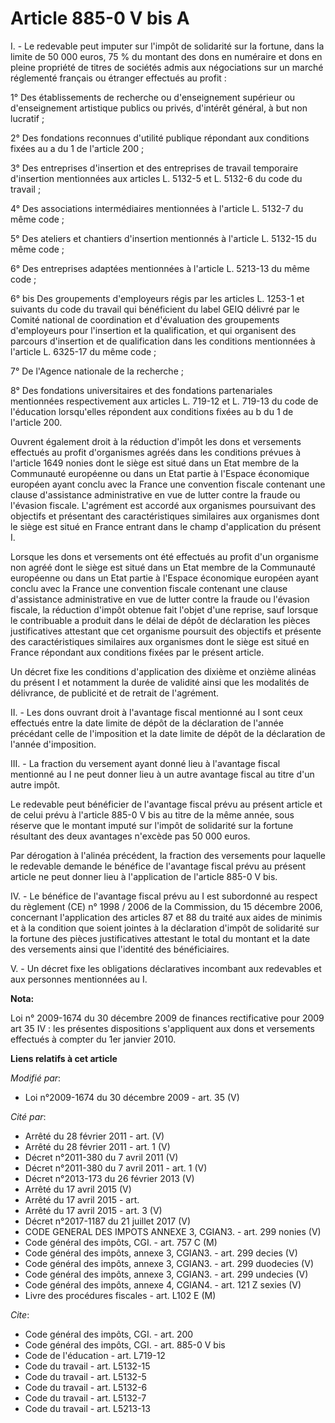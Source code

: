 # Article 885-0 V bis A

I. - Le redevable peut imputer sur l'impôt de solidarité sur la fortune, dans la limite de 50 000 euros, 75 % du montant des
dons en numéraire et dons en pleine propriété de titres de sociétés admis aux négociations sur un marché réglementé français
ou étranger effectués au profit : 

1° Des établissements de recherche ou d'enseignement supérieur ou d'enseignement artistique publics ou privés, d'intérêt
général, à but non lucratif ; 

2° Des fondations reconnues d'utilité publique répondant aux conditions fixées au a du 1 de l'article 200 ; 

3° Des entreprises d'insertion et des entreprises de travail temporaire d'insertion mentionnées aux articles L. 5132-5 et L.
5132-6 du code du travail ; 

4° Des associations intermédiaires mentionnées à l'article L. 5132-7 du même code ; 

5° Des ateliers et chantiers d'insertion mentionnés à l'article L. 5132-15 du même code ; 

6° Des entreprises adaptées mentionnées à l'article L. 5213-13 du même code ;

6° bis Des groupements d'employeurs régis par les articles L. 1253-1 et suivants du code du travail qui bénéficient du label
GEIQ délivré par le Comité national de coordination et d'évaluation des groupements d'employeurs pour l'insertion et la
qualification, et qui organisent des parcours d'insertion et de qualification dans les conditions mentionnées à l'article L.
6325-17 du même code ; 

7° De l'Agence nationale de la recherche ; 

8° Des fondations universitaires et des fondations partenariales mentionnées respectivement aux articles L. 719-12 et L.
719-13 du code de l'éducation lorsqu'elles répondent aux conditions fixées au b du 1 de l'article 200.

Ouvrent également droit à la réduction d'impôt les dons et versements effectués au profit d'organismes agréés dans les
conditions prévues à l'article 1649 nonies dont le siège est situé dans un Etat membre de la Communauté européenne ou dans un
Etat partie à l'Espace économique européen ayant conclu avec la France une convention fiscale contenant une clause
d'assistance administrative en vue de lutter contre la fraude ou l'évasion fiscale. L'agrément est accordé aux organismes
poursuivant des objectifs et présentant des caractéristiques similaires aux organismes dont le siège est situé en France
entrant dans le champ d'application du présent I.

Lorsque les dons et versements ont été effectués au profit d'un organisme non agréé dont le siège est situé dans un Etat
membre de la Communauté européenne ou dans un Etat partie à l'Espace économique européen ayant conclu avec la France une
convention fiscale contenant une clause d'assistance administrative en vue de lutter contre la fraude ou l'évasion fiscale,
la réduction d'impôt obtenue fait l'objet d'une reprise, sauf lorsque le contribuable a produit dans le délai de dépôt de
déclaration les pièces justificatives attestant que cet organisme poursuit des objectifs et présente des caractéristiques
similaires aux organismes dont le siège est situé en France répondant aux conditions fixées par le présent article.

Un décret fixe les conditions d'application des dixième et onzième alinéas du présent I et notamment la durée de validité
ainsi que les modalités de délivrance, de publicité et de retrait de l'agrément.

II. - Les dons ouvrant droit à l'avantage fiscal mentionné au I sont ceux effectués entre la date limite de dépôt de la
déclaration de l'année précédant celle de l'imposition et la date limite de dépôt de la déclaration de l'année d'imposition. 

III. - La fraction du versement ayant donné lieu à l'avantage fiscal mentionné au I ne peut donner lieu à un autre avantage
fiscal au titre d'un autre impôt. 

Le redevable peut bénéficier de l'avantage fiscal prévu au présent article et de celui prévu à l'article 885-0 V bis au titre
de la même année, sous réserve que le montant imputé sur l'impôt de solidarité sur la fortune résultant des deux avantages
n'excède pas 50 000 euros. 

Par dérogation à l'alinéa précédent, la fraction des versements pour laquelle le redevable demande le bénéfice de l'avantage
fiscal prévu au présent article ne peut donner lieu à l'application de l'article 885-0 V bis. 

IV. - Le bénéfice de l'avantage fiscal prévu au I est subordonné au respect du règlement (CE) n° 1998 / 2006 de la
Commission, du 15 décembre 2006, concernant l'application des articles 87 et 88 du traité aux aides de minimis et à la
condition que soient jointes à la déclaration d'impôt de solidarité sur la fortune des pièces justificatives attestant le
total du montant et la date des versements ainsi que l'identité des bénéficiaires.

V. - Un décret fixe les obligations déclaratives incombant aux redevables et aux personnes mentionnées au I.

**Nota:**

Loi n° 2009-1674 du 30 décembre 2009 de finances rectificative pour 2009 art 35 IV : les présentes dispositions s'appliquent
aux dons et versements effectués à compter du 1er janvier 2010.

**Liens relatifs à cet article**

_Modifié par_:

  - Loi n°2009-1674 du 30 décembre 2009 - art. 35 (V)

_Cité par_:

  - Arrêté du 28 février 2011 - art. (V)
  - Arrêté du 28 février 2011 - art. 1 (V)
  - Décret n°2011-380 du 7 avril 2011 (V)
  - Décret n°2011-380 du 7 avril 2011 - art. 1 (V)
  - Décret n°2013-173 du 26 février 2013 (V)
  - Arrêté du 17 avril 2015 (V)
  - Arrêté du 17 avril 2015 - art.
  - Arrêté du 17 avril 2015 - art. 3 (V)
  - Décret n°2017-1187 du 21 juillet 2017 (V)
  - CODE GENERAL DES IMPOTS ANNEXE 3, CGIAN3. - art. 299 nonies (V)
  - Code général des impôts, CGI. - art. 757 C (M)
  - Code général des impôts, annexe 3, CGIAN3. - art. 299 decies (V)
  - Code général des impôts, annexe 3, CGIAN3. - art. 299 duodecies (V)
  - Code général des impôts, annexe 3, CGIAN3. - art. 299 undecies (V)
  - Code général des impôts, annexe 4, CGIAN4. - art. 121 Z sexies (V)
  - Livre des procédures fiscales - art. L102 E (M)

_Cite_:

  - Code général des impôts, CGI. - art. 200
  - Code général des impôts, CGI. - art. 885-0 V bis
  - Code de l'éducation - art. L719-12
  - Code du travail - art. L5132-15
  - Code du travail - art. L5132-5
  - Code du travail - art. L5132-6
  - Code du travail - art. L5132-7
  - Code du travail - art. L5213-13
